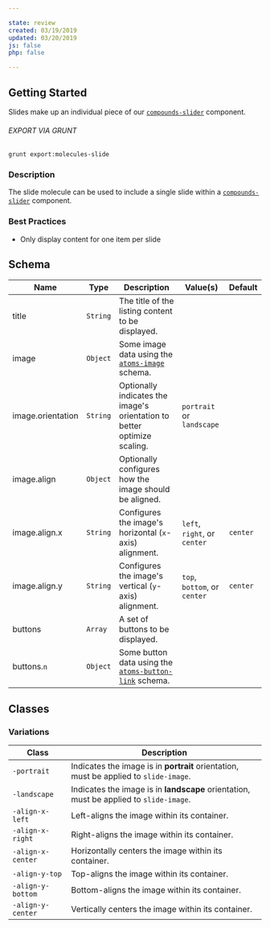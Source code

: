 ```yaml
---

state: review
created: 03/19/2019
updated: 03/20/2019
js: false
php: false

---
```


## Getting Started

Slides make up an individual piece of our [`compounds-slider`][compounds-slider] component.

###### EXPORT VIA GRUNT

```
grunt export:molecules-slide
```


### Description

The slide molecule can be used to include a single slide within a [`compounds-slider`][compounds-slider] component.


### Best Practices

- Only display content for one item per slide


## Schema

| Name              | Type      | Description                                                                   | Value(s)                      | Default   |
|-------------------|-----------|-------------------------------------------------------------------------------|-------------------------------|-----------|
| title             | `String`  | The title of the listing content to be displayed.                             |                               |           |
| image             | `Object`  | Some image data using the [`atoms-image`][atoms-image] schema.                |                               |           |
| image.orientation | `String`  | Optionally indicates the image's orientation to better optimize scaling.      | `portrait` or `landscape`     |           |
| image.align       | `Object`  | Optionally configures how the image should be aligned.                        |                               |           |
| image.align.x     | `String`  | Configures the image's horizontal (`x`-axis) alignment.                       | `left`, `right`, or `center`  | `center`  |
| image.align.y     | `String`  | Configures the image's vertical (`y`-axis) alignment.                         | `top`, `bottom`, or `center`  | `center`  |
| buttons           | `Array`   | A set of buttons to be displayed.                                             |                               |           |
| buttons.`n`       | `Object`  | Some button data using the [`atoms-button-link`][atoms-button-link] schema.   |                               |           |


## Classes

### Variations

| Class               | Description                                                                             |
|---------------------|-----------------------------------------------------------------------------------------|
| `-portrait`         | Indicates the image is in **portrait** orientation, must be applied to `slide-image`.   |
| `-landscape`        | Indicates the image is in **landscape** orientation, must be applied to `slide-image`.  |
| `-align-x-left`     | Left-aligns the image within its container.                                             |
| `-align-x-right`    | Right-aligns the image within its container.                                            |
| `-align-x-center`   | Horizontally centers the image within its container.                                    |
| `-align-y-top`      | Top-aligns the image within its container.                                              |
| `-align-y-bottom`   | Bottom-aligns the image within its container.                                           |
| `-align-y-center`   | Vertically centers the image within its container.                                      |


[atoms-image]: /patterns/20-atoms-media-image/20-atoms-media-image.html
[atoms-button-link]: /patterns/20-atoms-buttons-01-button-link/20-atoms-buttons-01-button-link.html
[compounds-slider]: /patterns/40-compounds-modules-slider/40-compounds-modules-slider.html
